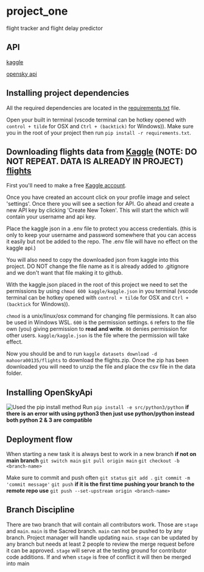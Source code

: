 # project_one

flight tracker and flight delay predictor

## API

[kaggle](https://www.kaggle.com/datasets/mahoora00135/flights)

[opensky api](https://github.com/openskynetwork/opensky-api)

## Installing project dependencies

All the required dependencies are located in the [requirements.txt](requirements.txt) file.

Open your built in terminal (vscode terminal can be hotkey opened with ```control + tilde``` for OSX and ```Ctrl + (backtick)``` for Windows)). Make sure you in the root of your project then run ```pip install -r requirements.txt```.

## Downloading flights data from [Kaggle](https://www.kaggle.com) (NOTE: DO NOT REPEAT. DATA IS ALREADY IN PROJECT) [flights](data/flights.csv)

First you'll need to make a free [Kaggle account](https://www.kaggle.com/account/login?phase=startRegisterTab&returnUrl=%2Fdatasets%2Fmahoora00135%2Fflights).

Once you have created an account click on your profile image and select 'settings'. Once there you will see a section for API. Go ahead and create a new API key by clicking 'Create New Token'. This will start the which will contain your username and api key.

Place the kaggle json in a .env file to protect you access credentials. (this is only to keep your username and password somewhere that you can access it easily but not be added to the repo. The .env file will have no effect on the kaggle api.)

You will also need to copy the downloaded json from kaggle into this project. DO NOT change the file name as it is already added to .gitignore and we don't want that file making it to github.

With the kaggle.json placed in the root of this project we need to set the permissions by using ```chmod 600 kaggle/kaggle.json``` in you terminal (vscode terminal can be hotkey opened with ```control + tilde``` for OSX and ```Ctrl + (backtick``` for Windows)).

```chmod``` is a unix/linux/osx command for changing file permissions. It can also be used in Windows WSL. ```600``` is the permission settings. ```6``` refers to the file own (you) giving permission to **read and write**. ```00``` denies permission for other users. ```kaggle/kaggle.json``` is the file where the permission will take effect.

Now you should be and to run ```kaggle datasets download -d mahoora00135/flights``` to download the flights.zip.
Once the zip has been downloaded you will need to unzip the file and place the csv file in the data folder.

## Installing OpenSkyApi

![Used the pip install method](data/installing_opensky_screen_shot.png)
Run ```pip install -e src/python3/python``` **if there is an error with using python3 then just use python/python instead both python 2 & 3 are compatible**

## Deployment flow

When starting a new task it is always best to work in a new branch
**if not on main branch**
```git switch main```
```git pull origin main```
```git checkout -b <branch-name>```

Make sure to commit and push often
```git status```
```git add .```
```git commit -m 'commit message'```
```git push```
**if it is the first time pushing your branch to the remote repo use**
```git push --set-upstream origin <branch-name>```

## Branch Discipline

There are two branch that will contain all contributors work.
Those are ```stage``` and ```main```. ```main``` is the Sacred branch.
```main``` can not be pushed to by any branch. Project manager will handle
updating ```main```. ```stage``` can be updated by any branch but needs at least 2 people
to review the merge request before it can be approved. ```stage``` will serve at the
testing ground for contributor code additions. If and when ```stage``` is free of
conflict it will then be merged into main
